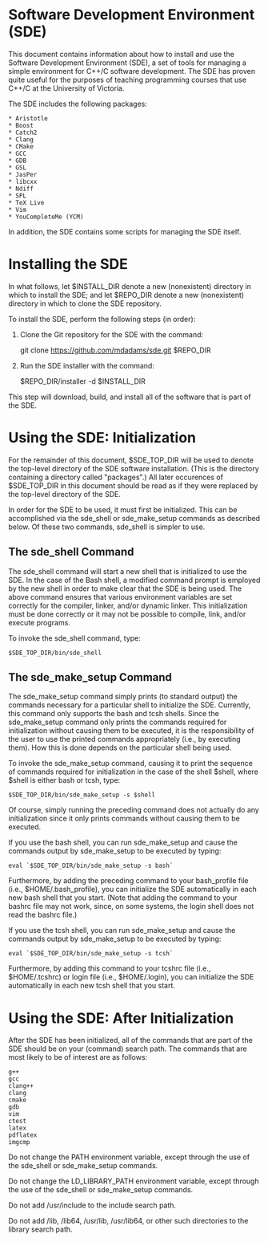 Software Development Environment (SDE)
======================================

This document contains information about how to install and use the Software
Development Environment (SDE), a set of tools for managing a simple environment
for C++/C software development.  The SDE has proven quite useful for the
purposes of teaching programming courses that use C++/C at the University
of Victoria.

The SDE includes the following packages:

    * Aristotle
    * Boost
    * Catch2
    * Clang
    * CMake
    * GCC
    * GDB
    * GSL
    * JasPer
    * libcxx
    * Ndiff
    * SPL
    * TeX Live
    * Vim
    * YouCompleteMe (YCM)

In addition, the SDE contains some scripts for managing the SDE itself.


Installing the SDE
==================

In what follows, let $INSTALL_DIR denote a new (nonexistent) directory
in which to install the SDE; and let $REPO_DIR denote a new (nonexistent)
directory in which to clone the SDE repository.

To install the SDE, perform the following steps (in order):

1) Clone the Git repository for the SDE with the command:

    git clone https://github.com/mdadams/sde.git $REPO_DIR

2) Run the SDE installer with the command:

    $REPO_DIR/installer -d $INSTALL_DIR

This step will download, build, and install all of the software that is part
of the SDE.


Using the SDE: Initialization
=============================

For the remainder of this document, $SDE_TOP_DIR will be used to denote
the top-level directory of the SDE software installation.  (This is the
directory containing a directory called "packages".)  All later occurences
of $SDE_TOP_DIR in this document should be read as if they were replaced by
the top-level directory of the SDE.

In order for the SDE to be used, it must first be initialized.  This can be
accomplished via the sde_shell or sde_make_setup commands as described below.
Of these two commands, sde_shell is simpler to use.

The sde_shell Command
---------------------

The sde_shell command will start a new shell that is initialized to use the
SDE.  In the case of the Bash shell, a modified command prompt is employed by
the new shell in order to make clear that the SDE is being used.  The above
command ensures that various environment variables are set correctly for the
compiler, linker, and/or dynamic linker.  This initialization must be done
correctly or it may not be possible to compile, link, and/or execute programs.

To invoke the sde_shell command, type:

    $SDE_TOP_DIR/bin/sde_shell

The sde_make_setup Command
--------------------------

The sde_make_setup command simply prints (to standard output) the commands
necessary for a particular shell to initialize the SDE.  Currently, this
command only supports the bash and tcsh shells.  Since the sde_make_setup
command only prints the commands required for initialization without causing
them to be executed, it is the responsibility of the user to use the printed
commands appropriately (i.e., by executing them).  How this is done depends
on the particular shell being used.

To invoke the sde_make_setup command, causing it to print the sequence of
commands required for initialization in the case of the shell $shell, where
$shell is either bash or tcsh, type:

    $SDE_TOP_DIR/bin/sde_make_setup -s $shell

Of course, simply running the preceding command does not actually do any
initialization since it only prints commands without causing them to be
executed.

If you use the bash shell, you can run sde_make_setup and cause the commands
output by sde_make_setup to be executed by typing:

    eval `$SDE_TOP_DIR/bin/sde_make_setup -s bash`

Furthermore, by adding the preceding command to your bash_profile file (i.e.,
$HOME/.bash_profile), you can initialize the SDE automatically in each new
bash shell that you start.  (Note that adding the command to your bashrc
file may not work, since, on some systems, the login shell does not read
the bashrc file.)

If you use the tcsh shell, you can run sde_make_setup and cause the commands
output by sde_make_setup to be executed by typing:

    eval `$SDE_TOP_DIR/bin/sde_make_setup -s tcsh`

Furthermore, by adding this command to your tcshrc file (i.e., $HOME/.tcshrc)
or login file (i.e., $HOME/.login), you can initialize the SDE automatically
in each new tcsh shell that you start.


Using the SDE: After Initialization
===================================

After the SDE has been initialized, all of the commands that are part of
the SDE should be on your (command) search path.  The commands that are most
likely to be of interest are as follows:

    g++
    gcc
    clang++
    clang
    cmake
    gdb
    vim
    ctest
    latex
    pdflatex
    imgcmp

Do not change the PATH environment variable, except through the use of the
sde_shell or sde_make_setup commands.

Do not change the LD_LIBRARY_PATH environment variable, except through the
use of the sde_shell or sde_make_setup commands.

Do not add /usr/include to the include search path.

Do not add /lib, /lib64, /usr/lib, /usr/lib64, or other such directories to
the library search path.

